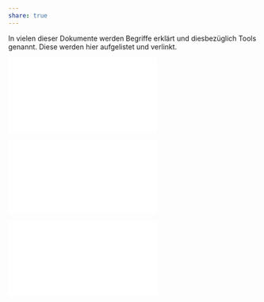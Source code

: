 ```yaml
---
share: true
---
```

In vielen dieser Dokumente werden Begriffe erklärt und diesbezüglich Tools genannt. Diese werden hier aufgelistet und verlinkt.

![Arbeitsmethoden > Jira](./Arbeitsmethoden.md#jira)

![Analyse > Datadog](./Analyse.md#datadog)

![Verwaltung > Okta](./Verwaltung.md#okta)